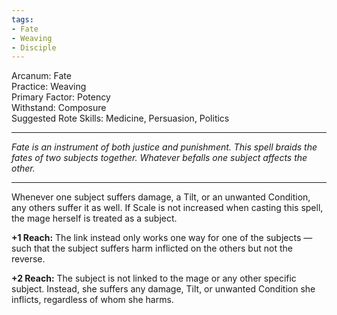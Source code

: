 ```yaml
---
tags:
- Fate
- Weaving
- Disciple
---
```


Arcanum: Fate\
Practice: Weaving\
Primary Factor: Potency\
Withstand: Composure\
Suggested Rote Skills: Medicine, Persuasion, Politics

---

_Fate is an instrument of both justice and punishment. This spell braids the fates of two subjects together. Whatever befalls one subject affects the other._

---

Whenever one subject suffers damage, a Tilt, or an unwanted Condition, any others suffer it as well. If Scale is not increased when casting this spell, the mage herself is treated as a subject.

**+1 Reach:** The link instead only works one way for one of the subjects — such that the subject suffers harm inflicted on the others but not the reverse.

**+2 Reach:** The subject is not linked to the mage or any other specific subject. Instead, she suffers any damage, Tilt, or unwanted Condition she inflicts, regardless of whom she harms.